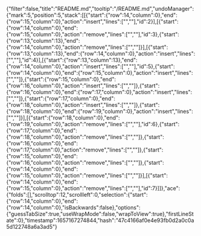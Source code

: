 {"filter":false,"title":"README.md","tooltip":"/README.md","undoManager":{"mark":5,"position":5,"stack":[[{"start":{"row":14,"column":0},"end":{"row":15,"column":0},"action":"insert","lines":["",""],"id":2}],[{"start":{"row":14,"column":0},"end":{"row":15,"column":0},"action":"remove","lines":["",""],"id":3},{"start":{"row":13,"column":13},"end":{"row":14,"column":0},"action":"remove","lines":["",""]}],[{"start":{"row":13,"column":13},"end":{"row":14,"column":0},"action":"insert","lines":["",""],"id":4}],[{"start":{"row":13,"column":13},"end":{"row":14,"column":0},"action":"insert","lines":["",""],"id":5},{"start":{"row":14,"column":0},"end":{"row":15,"column":0},"action":"insert","lines":["",""]},{"start":{"row":15,"column":0},"end":{"row":16,"column":0},"action":"insert","lines":["",""]},{"start":{"row":16,"column":0},"end":{"row":17,"column":0},"action":"insert","lines":["",""]},{"start":{"row":17,"column":0},"end":{"row":18,"column":0},"action":"insert","lines":["",""]},{"start":{"row":18,"column":0},"end":{"row":19,"column":0},"action":"insert","lines":["",""]}],[{"start":{"row":18,"column":0},"end":{"row":19,"column":0},"action":"remove","lines":["",""],"id":6},{"start":{"row":17,"column":0},"end":{"row":18,"column":0},"action":"remove","lines":["",""]},{"start":{"row":16,"column":0},"end":{"row":17,"column":0},"action":"remove","lines":["",""]},{"start":{"row":15,"column":0},"end":{"row":16,"column":0},"action":"remove","lines":["",""]},{"start":{"row":14,"column":0},"end":{"row":15,"column":0},"action":"remove","lines":["",""]}],[{"start":{"row":14,"column":0},"end":{"row":15,"column":0},"action":"remove","lines":["",""],"id":7}]]},"ace":{"folds":[],"scrolltop":12,"scrollleft":0,"selection":{"start":{"row":14,"column":0},"end":{"row":14,"column":0},"isBackwards":false},"options":{"guessTabSize":true,"useWrapMode":false,"wrapToView":true},"firstLineState":0},"timestamp":1657167274844,"hash":"47c4166af0e4e93fb0d2a0c0a5d122748a6a3ad5"}
